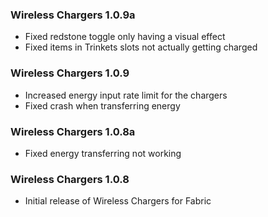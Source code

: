 ### Wireless Chargers 1.0.9a
- Fixed redstone toggle only having a visual effect
- Fixed items in Trinkets slots not actually getting charged

### Wireless Chargers 1.0.9
- Increased energy input rate limit for the chargers
- Fixed crash when transferring energy

### Wireless Chargers 1.0.8a
- Fixed energy transferring not working

### Wireless Chargers 1.0.8
- Initial release of Wireless Chargers for Fabric
